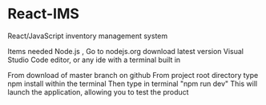 # React-IMS
React/JavaScript inventory management system 

Items needed
Node.js , Go to nodejs.org download latest version 
Visual Studio Code editor, or any ide with a terminal built in

From download of master branch on github
From project root directory type npm install within the terminal 
Then type in terminal "npm run dev" 
This will launch the application, allowing you to test the product 